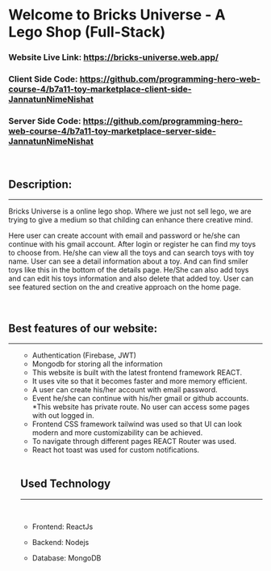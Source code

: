 # Welcome to Bricks Universe - A Lego Shop (Full-Stack)

### Website Live Link:  https://bricks-universe.web.app/

### Client Side Code:  https://github.com/programming-hero-web-course-4/b7a11-toy-marketplace-client-side-JannatunNimeNishat

### Server Side Code:  https://github.com/programming-hero-web-course-4/b7a11-toy-marketplace-server-side-JannatunNimeNishat

<br>

## Description:
<hr>
Bricks Universe is a online lego shop. Where we just not sell lego, we are trying to give a medium so that childing can enhance there creative mind. 

Here user can create account with email and password or he/she can continue with his gmail account. After login or register he can find my toys to choose from. He/she can view all the toys and can search toys with toy name. User can see a detail information about a toy. And can find smiler toys like this in the bottom of the details page. He/She can also add toys and can edit his toys information and also delete that added toy. User can see featured section on the and creative approach on the home page.

<br>

## Best features of our website:
<hr>
<ol>

* Authentication (Firebase, JWT)
* Mongodb for storing all the information 
* This website is built with the latest frontend framework REACT. 
* It uses vite so that it becomes faster and more memory efficient.
* A user can create his/her account with email password.
* Event he/she can continue with his/her gmail or github accounts.
*This website has private route. No user can access some pages with out logged in.
* Frontend CSS framework tailwind was used so that UI can look modern and more customizability can be achieved.   
* To navigate through different pages REACT Router was used.
* React hot toast was used for custom notifications.

<br>

## Used Technology
<hr>
<br>

* Frontend:  ReactJs

* Backend: Nodejs

* Database: MongoDB





